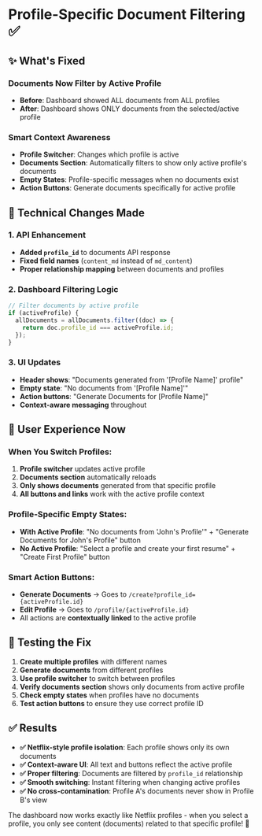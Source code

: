 # Profile-Specific Document Filtering ✅

## ✨ **What's Fixed**

### **Documents Now Filter by Active Profile**
- **Before**: Dashboard showed ALL documents from ALL profiles
- **After**: Dashboard shows ONLY documents from the selected/active profile

### **Smart Context Awareness**
- **Profile Switcher**: Changes which profile is active
- **Documents Section**: Automatically filters to show only active profile's documents
- **Empty States**: Profile-specific messages when no documents exist
- **Action Buttons**: Generate documents specifically for active profile

## 🔧 **Technical Changes Made**

### **1. API Enhancement**
- **Added `profile_id`** to documents API response
- **Fixed field names** (`content_md` instead of `md_content`)
- **Proper relationship mapping** between documents and profiles

### **2. Dashboard Filtering Logic**
```javascript
// Filter documents by active profile
if (activeProfile) {
  allDocuments = allDocuments.filter((doc) => {
    return doc.profile_id === activeProfile.id;
  });
}
```

### **3. UI Updates**
- **Header shows**: "Documents generated from '[Profile Name]' profile"
- **Empty state**: "No documents from '[Profile Name]'"
- **Action buttons**: "Generate Documents for [Profile Name]"
- **Context-aware messaging** throughout

## 🎯 **User Experience Now**

### **When You Switch Profiles:**
1. **Profile switcher** updates active profile
2. **Documents section** automatically reloads
3. **Only shows documents** generated from that specific profile
4. **All buttons and links** work with the active profile context

### **Profile-Specific Empty States:**
- **With Active Profile**: "No documents from 'John's Profile'" + "Generate Documents for John's Profile" button
- **No Active Profile**: "Select a profile and create your first resume" + "Create First Profile" button

### **Smart Action Buttons:**
- **Generate Documents** → Goes to `/create?profile_id={activeProfile.id}`
- **Edit Profile** → Goes to `/profile/{activeProfile.id}`
- All actions are **contextually linked** to the active profile

## 🧪 **Testing the Fix**

1. **Create multiple profiles** with different names
2. **Generate documents** from different profiles
3. **Use profile switcher** to switch between profiles
4. **Verify documents section** shows only documents from active profile
5. **Check empty states** when profiles have no documents
6. **Test action buttons** to ensure they use correct profile ID

## ✅ **Results**

- **✅ Netflix-style profile isolation**: Each profile shows only its own documents
- **✅ Context-aware UI**: All text and buttons reflect the active profile
- **✅ Proper filtering**: Documents are filtered by `profile_id` relationship
- **✅ Smooth switching**: Instant filtering when changing active profiles
- **✅ No cross-contamination**: Profile A's documents never show in Profile B's view

The dashboard now works exactly like Netflix profiles - when you select a profile, you only see content (documents) related to that specific profile! 🎉
